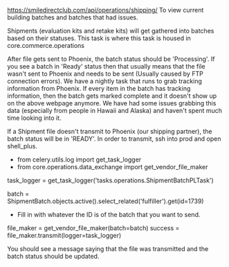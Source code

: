 https://smiledirectclub.com/api/operations/shipping/
To view current building batches and batches that had issues.

Shipments (evaluation kits and retake kits) will get gathered into batches based on their statuses. This task  is where this task is housed in core.commerce.operations

After file gets sent to Phoenix, the batch status should be 'Processing'. If you see a batch in 'Ready' status then that usually means that the file wasn't sent to Phoenix and needs to be sent (Usually caused by FTP connection errors). We have a nightly task that runs to grab tracking information from Phoenix. If every item in the batch has tracking information, then the batch gets marked complete and it doesn't show up on the above webpage anymore. We have had some issues grabbing this data (especially from people in Hawaii and Alaska) and haven't spent much time looking into it. 

If a Shipment file doesn't transmit to Phoenix (our shipping partner), the batch status will be in 'READY'. In order to transmit, ssh into prod and open shell_plus. 

* from celery.utils.log import get_task_logger
* from core.operations.data_exchange import get_vendor_file_maker

task_logger = get_task_logger('tasks.operations.ShipmentBatchPLTask')

batch = ShipmentBatch.objects.active().select_related('fulfiller').get(id=1739)
* Fill in with whatever the ID is of the batch that you want to send. 

file_maker = get_vendor_file_maker(batch=batch)
success = file_maker.transmit(logger=task_logger)

You should see a message saying that the file was transmitted and the batch status should be updated. 




